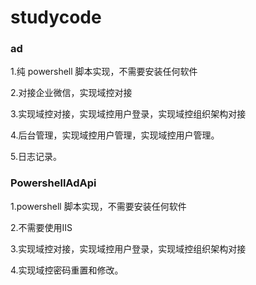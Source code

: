 # studycode

### ad

1.纯 powershell 脚本实现，不需要安装任何软件

2.对接企业微信，实现域控对接

3.实现域控对接，实现域控用户登录，实现域控组织架构对接

4.后台管理，实现域控用户管理，实现域控用户管理。

5.日志记录。

### PowershellAdApi

1.powershell 脚本实现，不需要安装任何软件

2.不需要使用IIS

3.实现域控对接，实现域控用户登录，实现域控组织架构对接

4.实现域控密码重置和修改。